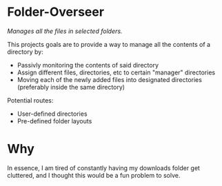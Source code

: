 # Folder-Overseer
*Manages all the files in selected folders.*

This projects goals are to provide a way to manage all the contents of a directory by:
- Passivly monitoring the contents of said directory
- Assign different files, directories, etc to certain "manager" directories
- Moving each of the newly added files into designated directories (preferably inside the same directory)

Potential routes:
- User-defined directories
- Pre-defined folder layouts

# Why
In essence, I am tired of constantly having my downloads folder get cluttered, and I thought this would be a fun problem to solve.

